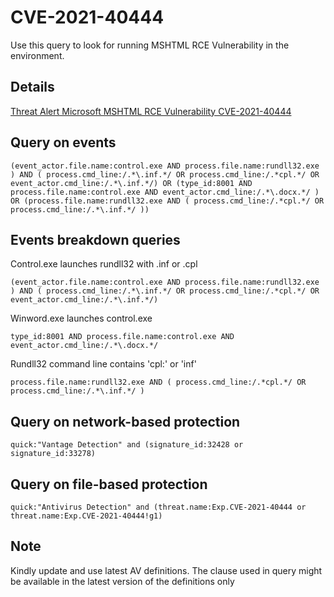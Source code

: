 # CVE-2021-40444

Use this query to look for running MSHTML RCE Vulnerability in the environment. 

## Details

[Threat Alert Microsoft MSHTML RCE Vulnerability CVE-2021-40444](https://www.broadcom.com/support/security-center/protection-bulletin#bltda635ffa6868cbde_en-us)

## Query on events

```
(event_actor.file.name:control.exe AND process.file.name:rundll32.exe ) AND ( process.cmd_line:/.*\.inf.*/ OR process.cmd_line:/.*cpl.*/ OR event_actor.cmd_line:/.*\.inf.*/) OR (type_id:8001 AND process.file.name:control.exe AND event_actor.cmd_line:/.*\.docx.*/ ) OR (process.file.name:rundll32.exe AND ( process.cmd_line:/.*cpl.*/ OR process.cmd_line:/.*\.inf.*/ ))

```
## Events breakdown queries
Control.exe launches rundll32 with .inf or .cpl
```
(event_actor.file.name:control.exe AND process.file.name:rundll32.exe ) AND ( process.cmd_line:/.*\.inf.*/ OR process.cmd_line:/.*cpl.*/ OR event_actor.cmd_line:/.*\.inf.*/)

```
Winword.exe launches control.exe
```
type_id:8001 AND process.file.name:control.exe AND event_actor.cmd_line:/.*\.docx.*/ 

```
Rundll32 command line contains 'cpl:' or 'inf'
```
process.file.name:rundll32.exe AND ( process.cmd_line:/.*cpl.*/ OR process.cmd_line:/.*\.inf.*/ )

```
## Query on network-based protection

```
quick:"Vantage Detection" and (signature_id:32428 or signature_id:33278)

```

## Query on file-based protection

```
quick:"Antivirus Detection" and (threat.name:Exp.CVE-2021-40444 or threat.name:Exp.CVE-2021-40444!g1)

```
## Note
Kindly update and use latest AV definitions.
The clause used in query might be available in the latest version of the definitions only
